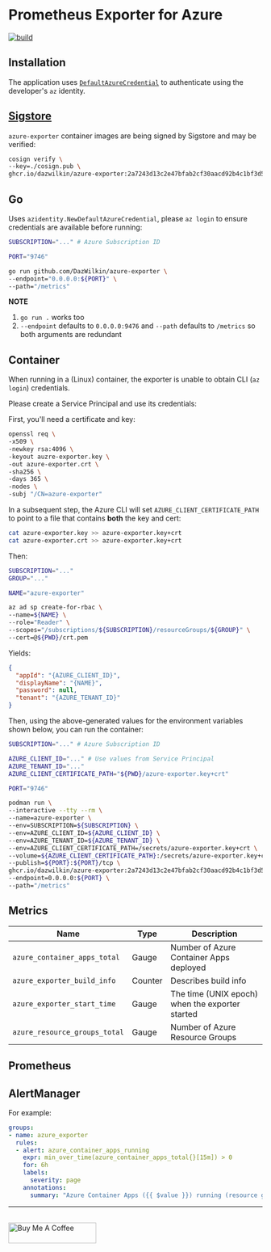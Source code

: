 # Prometheus Exporter for Azure

[![build](https://github.com/DazWilkin/azure-exporter/actions/workflows/build.yml/badge.svg)](https://github.com/DazWilkin/azure-exporter/actions/workflows/build.yml)

## Installation

The application uses [`DefaultAzureCredential`](https://pkg.go.dev/github.com/Azure/azure-sdk-for-go/sdk/azidentity@v1.2.2#readme-authenticate-with-defaultazurecredential) to authenticate using the developer's `az` identity.

## [Sigstore](https://www.sigstore.dev)

`azure-exporter` container images are being signed by Sigstore and may be verified:

```bash
cosign verify \
--key=./cosign.pub \
ghcr.io/dazwilkin/azure-exporter:2a7243d13c2e47bfab2cf30aacd92b4c1bf3d5b8
```

## Go

Uses `azidentity.NewDefaultAzureCredential`, please `az login` to ensure credentials are available before running:

```bash
SUBSCRIPTION="..." # Azure Subscription ID

PORT="9746"

go run github.com/DazWilkin/azure-exporter \
--endpoint="0.0.0.0:${PORT}" \
--path="/metrics"
```

**NOTE**
1. `go run .` works too
1. `--endpoint` defaults to `0.0.0.0:9476` and `--path` defaults to `/metrics` so both arguments are redundant

## Container

When running in a (Linux) container, the exporter is unable to obtain CLI (`az login`) credentials.

Please create a Service Principal and use its credentials:

First, you'll need a certificate and key:

```bash
openssl req \
-x509 \
-newkey rsa:4096 \
-keyout auzre-exporter.key \
-out azure-exporter.crt \
-sha256 \
-days 365 \
-nodes \
-subj "/CN=azure-exporter"
```

In a subsequent step, the Azure CLI will set `AZURE_CLIENT_CERTIFICATE_PATH` to point to a file that contains **both** the key and cert:

```bash
cat azure-exporter.key >> azure-exporter.key+crt
cat azure-exporter.crt >> azure-exporter.key+crt
```

Then:

```bash
SUBSCRIPTION="..."
GROUP="..."

NAME="azure-exporter"

az ad sp create-for-rbac \
--name=${NAME} \
--role="Reader" \
--scopes="/subscriptions/${SUBSCRIPTION}/resourceGroups/${GROUP}" \
--cert=@${PWD}/crt.pem
```
Yields:
```JSON
{
  "appId": "{AZURE_CLIENT_ID}",
  "displayName": "{NAME}",
  "password": null,
  "tenant": "{AZURE_TENANT_ID}"
}
```



Then, using the above-generated values for the environment variables shown below, you can run the container:

```bash
SUBSCRIPTION="..." # Azure Subscription ID

AZURE_CLIENT_ID="..." # Use values from Service Principal
AZURE_TENANT_ID="..."
AZURE_CLIENT_CERTIFICATE_PATH="${PWD}/azure-exporter.key+crt"

PORT="9746"

podman run \
--interactive --tty --rm \
--name=azure-exporter \
--env=SUBSCRIPTION=${SUBSCRIPTION} \
--env=AZURE_CLIENT_ID=${AZURE_CLIENT_ID} \
--env=AZURE_TENANT_ID=${AZURE_TENANT_ID} \
--env=AZURE_CLIENT_CERTIFICATE_PATH=/secrets/azure-exporter.key+crt \
--volume=${AZURE_CLIENT_CERTIFICATE_PATH}:/secrets/azure-exporter.key+crt \
--publish=${PORT}:${PORT}/tcp \
ghcr.io/dazwilkin/azure-exporter:2a7243d13c2e47bfab2cf30aacd92b4c1bf3d5b8 \
--endpoint=0.0.0.0:${PORT} \
--path="/metrics"
```

## Metrics

|Name|Type|Description|
|----|----|-----------|
|`azure_container_apps_total`|Gauge|Number of Azure Container Apps deployed|
|`azure_exporter_build_info`|Counter|Describes build info|
|`azure_exporter_start_time`|Gauge|The time (UNIX epoch) when the exporter started|
|`azure_resource_groups_total`|Gauge|Number of Azure Resource Groups|

## Prometheus

## AlertManager

For example:

```YAML
groups:
- name: azure_exporter
  rules:
  - alert: azure_container_apps_running
    expr: min_over_time(azure_container_apps_total{}[15m]) > 0
    for: 6h
    labels:
      severity: page
    annotations:
      summary: "Azure Container Apps ({{ $value }}) running (resource group: {{ $labels.resourcegroup }})"
```

<hr/>
<br/>
<a href="https://www.buymeacoffee.com/dazwilkin" target="_blank"><img src="https://cdn.buymeacoffee.com/buttons/default-orange.png" alt="Buy Me A Coffee" height="41" width="174"></a>